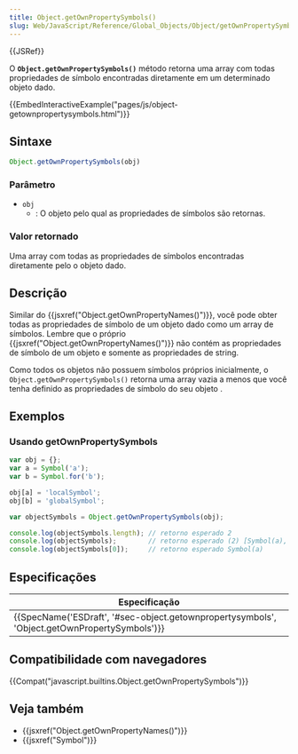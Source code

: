 ```yaml
---
title: Object.getOwnPropertySymbols()
slug: Web/JavaScript/Reference/Global_Objects/Object/getOwnPropertySymbols
---
```

{{JSRef}}

O **`Object.getOwnPropertySymbols()`** método retorna uma array com todas propriedades de símbolo encontradas diretamente em um determinado objeto dado.

{{EmbedInteractiveExample("pages/js/object-getownpropertysymbols.html")}}

## Sintaxe

```js
Object.getOwnPropertySymbols(obj)
```

### Parâmetro

- `obj`
  - : O objeto pelo qual as propriedades de símbolos são retornas.

### Valor retornado

Uma array com todas as propriedades de símbolos encontradas diretamente pelo o objeto dado.

## Descrição

Similar do {{jsxref("Object.getOwnPropertyNames()")}}, você pode obter todas as propriedades de símbolo de um objeto dado como um array de símbolos. Lembre que o próprio {{jsxref("Object.getOwnPropertyNames()")}} não contém as propriedades de símbolo de um objeto e somente as propriedades de string.

Como todos os objetos não possuem símbolos próprios inicialmente, o `Object.getOwnPropertySymbols()` retorna uma array vazia a menos que você tenha definido as propriedades de símbolo do seu objeto .

## Exemplos

### Usando getOwnPropertySymbols

```js
var obj = {};
var a = Symbol('a');
var b = Symbol.for('b');

obj[a] = 'localSymbol';
obj[b] = 'globalSymbol';

var objectSymbols = Object.getOwnPropertySymbols(obj);

console.log(objectSymbols.length); // retorno esperado 2
console.log(objectSymbols);        // retorno esperado (2) [Symbol(a), Symbol(b)]
console.log(objectSymbols[0]);     // retorno esperado Symbol(a)
```

## Especificações

| Especificação                                                                                                                |
| ---------------------------------------------------------------------------------------------------------------------------- |
| {{SpecName('ESDraft', '#sec-object.getownpropertysymbols', 'Object.getOwnPropertySymbols')}} |

## Compatibilidade com navegadores

{{Compat("javascript.builtins.Object.getOwnPropertySymbols")}}

## Veja também

- {{jsxref("Object.getOwnPropertyNames()")}}
- {{jsxref("Symbol")}}
